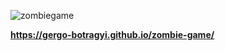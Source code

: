 ![zombiegame](https://github.com/gergo-botragyi/zombie-game/assets/71039555/580077d6-92bc-4081-8fe5-5de2e4168d80)

**https://gergo-botragyi.github.io/zombie-game/**
